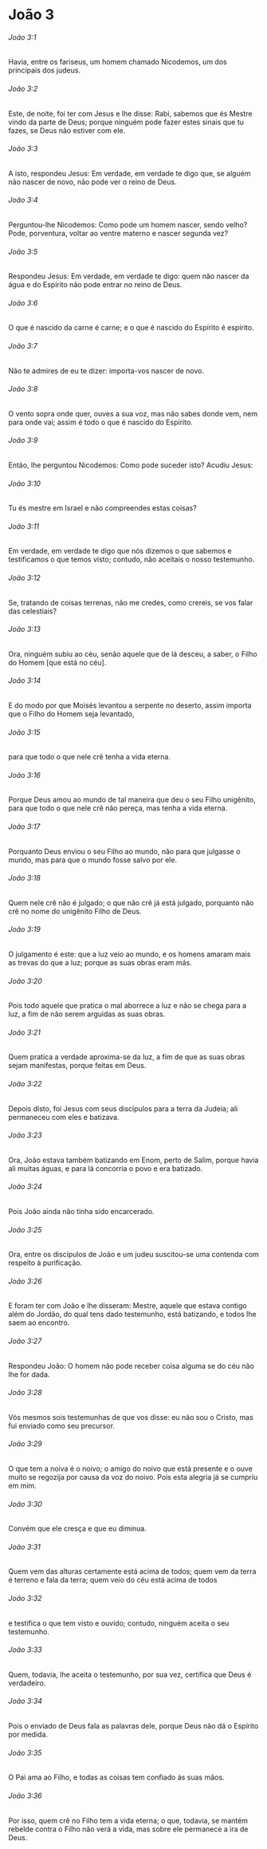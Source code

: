 # João 3

###### João 3:1

Havia, entre os fariseus, um homem chamado Nicodemos, um dos principais dos judeus.

###### João 3:2

Este, de noite, foi ter com Jesus e lhe disse: Rabi, sabemos que és Mestre vindo da parte de Deus; porque ninguém pode fazer estes sinais que tu fazes, se Deus não estiver com ele.

###### João 3:3

A isto, respondeu Jesus: Em verdade, em verdade te digo que, se alguém não nascer de novo, não pode ver o reino de Deus.

###### João 3:4

Perguntou-lhe Nicodemos: Como pode um homem nascer, sendo velho? Pode, porventura, voltar ao ventre materno e nascer segunda vez?

###### João 3:5

Respondeu Jesus: Em verdade, em verdade te digo: quem não nascer da água e do Espírito não pode entrar no reino de Deus.

###### João 3:6

O que é nascido da carne é carne; e o que é nascido do Espírito é espírito.

###### João 3:7

Não te admires de eu te dizer: importa-vos nascer de novo.

###### João 3:8

O vento sopra onde quer, ouves a sua voz, mas não sabes donde vem, nem para onde vai; assim é todo o que é nascido do Espírito.

###### João 3:9

Então, lhe perguntou Nicodemos: Como pode suceder isto? Acudiu Jesus:

###### João 3:10

Tu és mestre em Israel e não compreendes estas coisas?

###### João 3:11

Em verdade, em verdade te digo que nós dizemos o que sabemos e testificamos o que temos visto; contudo, não aceitais o nosso testemunho.

###### João 3:12

Se, tratando de coisas terrenas, não me credes, como crereis, se vos falar das celestiais?

###### João 3:13

Ora, ninguém subiu ao céu, senão aquele que de lá desceu, a saber, o Filho do Homem [que está no céu].

###### João 3:14

E do modo por que Moisés levantou a serpente no deserto, assim importa que o Filho do Homem seja levantado,

###### João 3:15

para que todo o que nele crê tenha a vida eterna.

###### João 3:16

Porque Deus amou ao mundo de tal maneira que deu o seu Filho unigênito, para que todo o que nele crê não pereça, mas tenha a vida eterna.

###### João 3:17

Porquanto Deus enviou o seu Filho ao mundo, não para que julgasse o mundo, mas para que o mundo fosse salvo por ele.

###### João 3:18

Quem nele crê não é julgado; o que não crê já está julgado, porquanto não crê no nome do unigênito Filho de Deus.

###### João 3:19

O julgamento é este: que a luz veio ao mundo, e os homens amaram mais as trevas do que a luz; porque as suas obras eram más.

###### João 3:20

Pois todo aquele que pratica o mal aborrece a luz e não se chega para a luz, a fim de não serem arguidas as suas obras.

###### João 3:21

Quem pratica a verdade aproxima-se da luz, a fim de que as suas obras sejam manifestas, porque feitas em Deus.

###### João 3:22

Depois disto, foi Jesus com seus discípulos para a terra da Judeia; ali permaneceu com eles e batizava.

###### João 3:23

Ora, João estava também batizando em Enom, perto de Salim, porque havia ali muitas águas, e para lá concorria o povo e era batizado.

###### João 3:24

Pois João ainda não tinha sido encarcerado.

###### João 3:25

Ora, entre os discípulos de João e um judeu suscitou-se uma contenda com respeito à purificação.

###### João 3:26

E foram ter com João e lhe disseram: Mestre, aquele que estava contigo além do Jordão, do qual tens dado testemunho, está batizando, e todos lhe saem ao encontro.

###### João 3:27

Respondeu João: O homem não pode receber coisa alguma se do céu não lhe for dada.

###### João 3:28

Vós mesmos sois testemunhas de que vos disse: eu não sou o Cristo, mas fui enviado como seu precursor.

###### João 3:29

O que tem a noiva é o noivo; o amigo do noivo que está presente e o ouve muito se regozija por causa da voz do noivo. Pois esta alegria já se cumpriu em mim.

###### João 3:30

Convém que ele cresça e que eu diminua.

###### João 3:31

Quem vem das alturas certamente está acima de todos; quem vem da terra é terreno e fala da terra; quem veio do céu está acima de todos

###### João 3:32

e testifica o que tem visto e ouvido; contudo, ninguém aceita o seu testemunho.

###### João 3:33

Quem, todavia, lhe aceita o testemunho, por sua vez, certifica que Deus é verdadeiro.

###### João 3:34

Pois o enviado de Deus fala as palavras dele, porque Deus não dá o Espírito por medida.

###### João 3:35

O Pai ama ao Filho, e todas as coisas tem confiado às suas mãos.

###### João 3:36

Por isso, quem crê no Filho tem a vida eterna; o que, todavia, se mantém rebelde contra o Filho não verá a vida, mas sobre ele permanece a ira de Deus.

